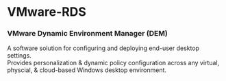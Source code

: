 # VMware-RDS
### VMware Dynamic Environment Manager (DEM)

A software solution for configuring and deploying end-user desktop settings.   
Provides personalization & dynamic policy configuration across any virtual, physcial, & cloud-based Windows desktop environment.
